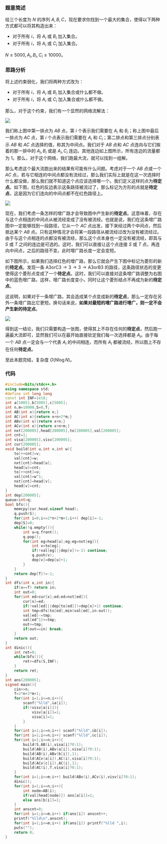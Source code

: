 ### 题意简述

给三个长度为 $N$ 的序列 $A,B,C$，现在要求你找到一个最大的集合，使得以下两种方式都可以将其构造出来：

- 对于所有 $i$，将 $A_i$ 或 $B_i$ 加入集合。
- 对于所有 $i$，将 $A_i$ 或 $C_i$ 加入集合。

$N\le 5000,A_i,B_i,C_i\le10000$。

### 思路分析

将上述约束弱化，我们将两种方式改为：

- 对于所有 $i$，将 $A_i$ 或 $B_i$ 加入集合或什么都不做。
- 对于所有 $i$，将 $A_i$ 或 $C_i$ 加入集合或什么都不做。

那么，对于这个约束，我们有一个显然的网络流解法：

![](https://s1.ax1x.com/2023/05/17/p9WBjOO.png)

我们称上图中第一排点为 $AB$ 点，第 $i$ 个表示我们需要在 $A_i$ 和 $B_i$；称上图中最后一排点为 $AC$ 点，第 $i$ 个点表示我们需要在 $A_i$ 和 $C_i$；第二排点和第三排点分别表示 $AB$ 和 $AC$ 点选择的值，称其为中间点。我们对于 $AB$ 点和 $AC$ 点连向与它们挨着的那一排中的 $A_i,B_i$ 或是 $A_i,C_i$ 连边。其他连边如上图所示，所有连边的流量都为 $1$。那么，对于这个网络，我们跑最大流，就可以找到一组解。

那么考虑这个最大流跑出来的结果有可能有什么问题。考虑对于一个 $AB$ 点或一个 $AC$ 点，若与它相连的中间点都没有流经过，那么我们实际上就是在这一次选择时什么都没做，那么我们就不知道这个点应该选择哪一个。我们定义这样的点为**待定点**。如下图，红色的反边表示这条路径被流过了，那么标记为方形的点就是**待定点**，这是因为它们连向的中间点都不在红色路径上。

![](https://s1.ax1x.com/2023/05/17/p9WBxmD.png)

现在，我们考虑一条怎样的增广路才会导致图中产生新的**待定点**。这意味着，存在与这个点相连的中间点从被流经变成了没有被流经。也就是说，我们在这条增广路图中一定能够找到一段路径，它从一个 $AC$ 点出发，接下来经过两个中间点，然后抵达某个 $AB$ 点。只有这种情况才会将某一段路径从被流经过改为没有被流经过。由于与这个点相连的点都没有被流经，那么这个点本身也一定没有被流经，即其与 $S$ 或 $T$ 之间的连边是可选的。这时，我们可以直接让这个点连接 $S$ 或 $T$ 点，再连向中间点，之后的路径不变。此时增广路长度一定会变短。

如下图所示，如果我们选择红色的增广路，那么它就会产生下图中标记为菱形的新的**待定点**。发现一条 $\text{A3orC3}\rightarrow 3 \rightarrow 3 \rightarrow \text{A3orB3}$ 的路径，这条路径状态的变更使得这个菱形点变成了一个**待定点**。这时，我们可以直接对这条增广路调整为右图中的蓝色增广路，这样，增广路长度变小，同时让这个菱形结点不再成为新的**待定点**。

这说明，如果对于一条增广路，其会造成某个点变成新的**待定点**，那么一定存在另外一条增广路比它更短。换句话来说，**如果对最短的增广路进行增广，则一定不会产生新的待定点**。

![](https://s1.ax1x.com/2023/05/17/p9WBz0e.png)

得到这一结论，我们只需要构造一张图，使得其上不存在任何的**待定点**，然后跑一遍最大流即可，显然我们可以在最开始直接钦定我们每一次选择都是 $A_i$。由于每一个 $AB$ 点一定会与一个代表 $A_i$ 的中间相连，而所有 $A_i$ 都被流经，所以图上不存在任何**待定点**。

至此本题完结，复杂度 $O(N\log N)$。

### 代码

```cpp
#include<bits/stdc++.h>
using namespace std;
#define int long long
const int INF=1e18;
int a[5005],b[5005],c[5005];
int n,m=10000,S=0,T;
int AB(int x){return x;}
int AC(int x){return x+n+2*m;}
int ABv(int x){return x+n;}
int ACv(int x){return x+n+m;}
int nxt[200005],head[200005],to[200005],val[200005];
int cnt=1;
int visa[200005],visv[200005];
int cur[200005];
void build(int u,int v,int w){
	to[++cnt]=v;
	val[cnt]=w;
	nxt[cnt]=head[u];
	head[u]=cnt;
	to[++cnt]=u;
	val[cnt]=w^1;
	nxt[cnt]=head[v];
	head[v]=cnt;
}
int dep[200005];
queue<int>q;
bool bfs(){
	memcpy(cur,head,sizeof head);
	q.push(S);
	for(int i=0;i<=2*n+2*m+1;i++) dep[i]=-1;
	dep[S]=0;
	while(!q.empty()){
		int u=q.front();
		q.pop();
		for(int eg=head[u];eg;eg=nxt[eg]){
			int v=to[eg];
			if(!val[eg]||dep[v]!=-1) continue;
			q.push(v);
			dep[v]=dep[u]+1;
		}
	}
	return dep[T]!=-1;
}
int dfs(int x,int in){
	if(x==T) return in;
	int out=0;
	for(int ed=cur[x];ed;ed=nxt[ed]){
		cur[x]=ed;
		if(!val[ed]||dep[to[ed]]!=dep[x]+1) continue;
		int tmp=dfs(to[ed],min(val[ed],in-out));
		val[ed]-=tmp;
		val[ed^1]+=tmp;
		out+=tmp;
		if(out==in) break;
	}
	return out;
}
int dinic(){
	int ret=0;
	while(bfs()){
		ret+=dfs(S,INF);
	}
	return ret;
}
int ans[200005];
signed main(){
	cin>>n;
	T=2*n+2*m+1;
	for(int i=1;i<=n;i++){
		scanf("%lld",&a[i]);
		if(!visv[a[i]]){
			visv[a[i]]=1;
			visa[i]=1;
		}
	}
	for(int i=1;i<=n;i++) scanf("%lld",&b[i]);
	for(int i=1;i<=n;i++) scanf("%lld",&c[i]);
	for(int i=1;i<=n;i++){
		build(S,AB(i),visa[i]?0:1);
		build(AB(i),ABv(a[i]),visa[i]?0:1);
		build(AB(i),ABv(b[i]),1);
		build(ACv(a[i]),AC(i),visa[i]?0:1);
		build(ACv(c[i]),AC(i),1);
		build(AC(i),T,visa[i]?0:1);
	}
	for(int i=1;i<=m;i++) build(ABv(i),ACv(i),visv[i]?0:1);
	dinic();
	for(int i=1;i<=n;i++){
		int node=AB(i);
		if(val[head[node]]) ans[a[i]]=1;
		else ans[b[i]]=1;
	}
	int anscnt=0;
	for(int i=1;i<=m;i++) if(ans[i]) anscnt++;
	printf("%lld\n",anscnt);
	for(int i=1;i<=m;i++) if(ans[i]) printf("%lld ",i);
	puts("");
	return 0;
}
```